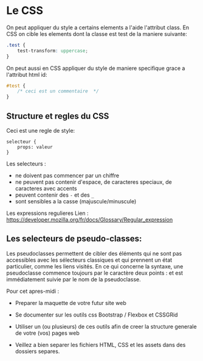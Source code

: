
# Le CSS



On peut appliquer du style a certains elements a l'aide l'attribut class. En CSS on cible les elements dont la classe est test de la maniere suivante:
``` CSS
.test {
    test-transform: uppercase;
}
```

On peut aussi en CSS appliquer du style de maniere specifique grace a l'attribut html id:
``` CSS
#test {
    /* ceci est un commentaire  */
}
```


## Structure et regles du CSS

Ceci est une regle de style:
```
selecteur {
    props: valeur
}
```

Les selecteurs :
- ne doivent pas commencer par un chiffre
- ne peuvent pas contenir d'espace, de caracteres speciaux, de caracteres avec accents
-  peuvent contenir des `-` et  des `_`
- sont sensibles a la casse (majuscule/minuscule)


Les expressions regulieres
Lien : https://developer.mozilla.org/fr/docs/Glossary/Regular_expression



## Les selecteurs de pseudo-classes:

Les pseudoclasses permettent de cibler des éléments qui ne sont pas accessibles avec les sélecteurs classiques
et qui prennent un état particulier, comme les liens visités. En ce qui concerne la syntaxe, une pseudoclasse commence toujours par le caractère deux points : et est immédiatement suivie par le nom de la pseudoclasse.


Pour cet apres-midi :

- Preparer la maquette de votre futur site web

- Se documenter sur les outils css Bootstrap / Flexbox et CSSGRid
- Utiliser un (ou plusieurs) de ces outils afin de creer la structure generale de votre (vos) pages web
- Veillez a bien separer les fichiers HTML, CSS et les assets dans des dossiers separes.